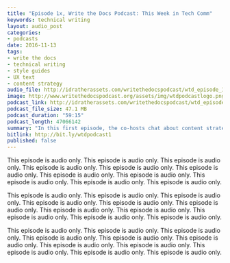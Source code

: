 ```yaml
---
title: "Episode 1x, Write the Docs Podcast: This Week in Tech Comm"
keywords: technical writing
layout: audio_post
categories: 
- podcasts
date: 2016-11-13
tags:
- write the docs
- technical writing
- style guides
- UX text
- content strategy
audio_file: http://idratherassets.com/writethedocspodcast/wtd_episode_1.mp3
image: http://www.writethedocspodcast.org/assets/img/wtdpodcastlogo.png
podcast_link: http://idratherassets.com/writethedocspodcast/wtd_episode_1.mp3
podcast_file_size: 47.1 MB
podcast_duration: "59:15"
podcast_length: 47066142 
summary: "In this first episode, the co-hosts chat about content strategy, style guides, abbreviations and acronyms, developer-written UI copy, and more. In this first episode, the co-hosts chat about content strategy, style guides, abbreviations and acronyms, developer-written UI copy, and more. In this first episode, the co-hosts chat about content strategy, style guides, abbreviations and acronyms, developer-written UI copy, and more. In this first episode, the co-hosts chat about content strategy, style guides, abbreviations and acronyms, developer-written UI copy, and more."
bitlink: http://bit.ly/wtdpodcast1
published: false
---
```


This episode is audio only. This episode is audio only. This episode is audio only. This episode is audio only. This episode is audio only. This episode is audio only. This episode is audio only. This episode is audio only. This episode is audio only. This episode is audio only. This episode is audio only.

This episode is audio only. This episode is audio only. This episode is audio only. This episode is audio only. This episode is audio only. This episode is audio only. This episode is audio only. This episode is audio only. This episode is audio only. This episode is audio only. This episode is audio only.

This episode is audio only. This episode is audio only. This episode is audio only. This episode is audio only. This episode is audio only. This episode is audio only. This episode is audio only. This episode is audio only. This episode is audio only. This episode is audio only. This episode is audio only.

